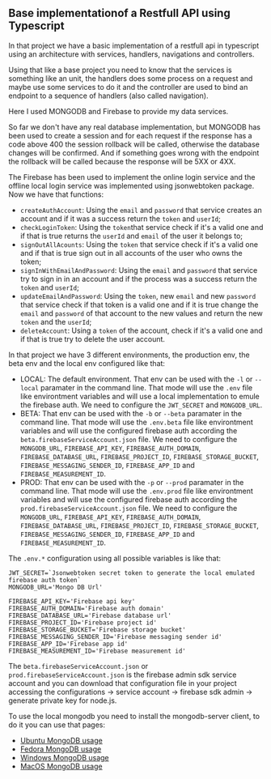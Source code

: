 ## Base implementationof a Restfull API using Typescript

In that project we have a basic implementation of a restfull api in typescript using an architecture with services, handlers, navigations and controllers.

Using that like a base project you need to know that the services is something like an unit, the handlers does some process on a request and maybe use some services to do it and the controller are used to bind an endpoint to a sequence of handlers (also called navigation).

Here I used MONGODB and Firebase to provide my data services.

So far we don't have any real database implementation, but MONGODB has been used to create a session and for each request if the response has a code above 400 the session rollback will be called, otherwise the database changes will be confirmed. And if something goes wrong with the endpoint the rollback will be called because the response will be 5XX or 4XX.

The Firebase has been used to implement the online login service and the offline local login service was implemented using jsonwebtoken package. Now we have that functions:

- `createAuthAccount`: Using the `email` and `password` that service creates an account and if it was a success return the `token` and `userId`;
- `checkLoginToken`: Using the `token`that service check if it's a valid one and if that is true returns the `userId` and `email` of the user it belongs to;
- `signOutAllAcounts`: Using the `token` that service check if it's a valid one and if that is true sign out in all accounts of the user who owns the token;
- `signInWithEmailAndPassword`: Using the `email` and `password` that service try to sign in in an account and if the process was a success return the `token` and `userId`;
- `updateEmailAndPassword`: Using the `token`, new `email` and new `password` that service check if that token is a valid one and if it is true change the `email` and `password` of that account to the new values and return the new `token` and the `userId`;
- `deleteAccount`: Using a `token` of the account, check if it's a valid one and if that is true try to delete the user account.

In that project we have 3 different environments, the production env, the beta env and the local env configured like that:

- LOCAL: The default environment. That env can be used with the `-l` or `--local` paramater in the command line. That mode will use the `.env` file like environtment variables and will use a local implementation to emule the firebase auth. We need to configure the `JWT_SECRET` and `MONGODB_URL`.
- BETA: That env can be used with the `-b` or `--beta` paramater in the command line. That mode will use the `.env.beta` file like environtment variables and will use the configured firebase auth according the `beta.firebaseServiceAccount.json` file. We need to configure the `MONGODB_URL`, `FIREBASE_API_KEY`, `FIREBASE_AUTH_DOMAIN`, `FIREBASE_DATABASE_URL`, `FIREBASE_PROJECT_ID`, `FIREBASE_STORAGE_BUCKET`, `FIREBASE_MESSAGING_SENDER_ID`, `FIREBASE_APP_ID` and `FIREBASE_MEASUREMENT_ID`.
- PROD: That env can be used with the `-p` or `--prod` paramater in the command line. That mode will use the `.env.prod` file like environtment variables and will use the configured firebase auth according the `prod.firebaseServiceAccount.json` file. We need to configure the `MONGODB_URL`, `FIREBASE_API_KEY`, `FIREBASE_AUTH_DOMAIN`, `FIREBASE_DATABASE_URL`, `FIREBASE_PROJECT_ID`, `FIREBASE_STORAGE_BUCKET`, `FIREBASE_MESSAGING_SENDER_ID`, `FIREBASE_APP_ID` and `FIREBASE_MEASUREMENT_ID`.

The `.env.*` configuration using all possible variables is like that:

```
JWT_SECRET=`Jsonwebtoken secret token to generate the local emulated firebase auth token`
MONGODB_URL='Mongo DB Url'

FIREBASE_API_KEY='Firebase api key'
FIREBASE_AUTH_DOMAIN='Firebase auth domain'
FIREBASE_DATABASE_URL='Firebase database url'
FIREBASE_PROJECT_ID='Firebase project id'
FIREBASE_STORAGE_BUCKET='Firebase storage bucket'
FIREBASE_MESSAGING_SENDER_ID='Firebase messaging sender id'
FIREBASE_APP_ID='Firebase app id'
FIREBASE_MEASUREMENT_ID='Firebase measurement id'
```

The `beta.firebaseServiceAccount.json` or `prod.firebaseServiceAccount.json` is the firebase admin sdk service account and you can download that configuration file in your project accessing the configurations -> service account -> firebase sdk admin -> generate private key for node.js.

To use the local mongodb you need to install the mongodb-server client, to do it you can use that pages:

- [Ubuntu MongoDB usage](https://docs.mongodb.com/manual/tutorial/install-mongodb-on-ubuntu/)
- [Fedora MongoDB usage](https://tecadmin.net/install-mongodb-on-fedora/)
- [Windows MongoDB usage](https://docs.mongodb.com/manual/tutorial/install-mongodb-on-windows/)
- [MacOS MongoDB usage](https://docs.mongodb.com/manual/tutorial/install-mongodb-on-os-x/)
